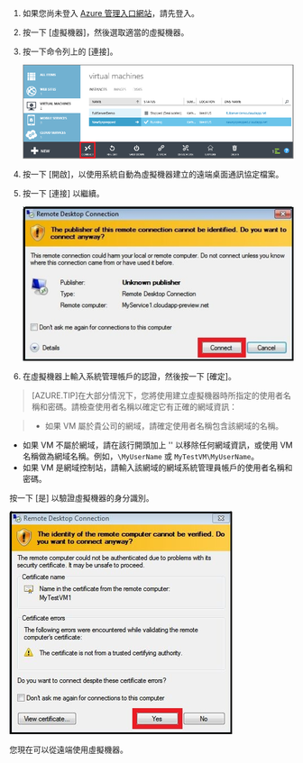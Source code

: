 <properties services="virtual-machines" title="How to Log on to a Virtual Machine Running Windows Server" authors="KBDAzure" solutions="" manager="timlt" editor="tysonn" />

1. 如果您尚未登入 [Azure 管理入口網站](http://manage.windowsazure.com)，請先登入。

2. 按一下 [虛擬機器]，然後選取適當的虛擬機器。

3. 按一下命令列上的 [連接]。

	![登入虛擬機器](./media/virtual-machines-log-on-win-server/connectwindows.png)

4. 按一下 [開啟]，以使用系統自動為虛擬機器建立的遠端桌面通訊協定檔案。
	
5. 按一下 [連接] 以繼續。

	![繼續連接](./media/virtual-machines-log-on-win-server/connectpublisher.png)

6. 在虛擬機器上輸入系統管理帳戶的認證，然後按一下 [確定]。

 >[AZURE.TIP]在大部分情況下，您將使用建立虛擬機器時所指定的使用者名稱和密碼。請檢查使用者名稱以確定它有正確的網域資訊：

>- 如果 VM 屬於貴公司的網域，請確定使用者名稱包含該網域的名稱。
- 如果 VM 不屬於網域，請在該行開頭加上 '' 以移除任何網域資訊，或使用 VM 名稱做為網域名稱。例如，`\MyUserName` 或 `MyTestVM\MyUserName`。 
- 如果 VM 是網域控制站，請輸入該網域的網域系統管理員帳戶的使用者名稱和密碼。

按一下 [是] 以驗證虛擬機器的身分識別。

![驗證機器的身分識別](./media/virtual-machines-log-on-win-server/connectverify.png)

您現在可以從遠端使用虛擬機器。

<!---HONumber=58_postMigration-->